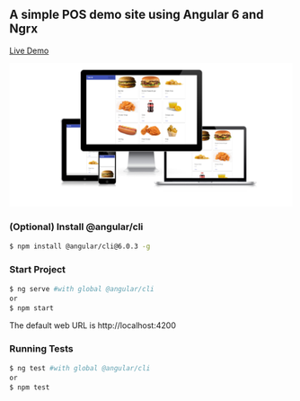 ## A simple POS demo site using Angular 6 and Ngrx

[Live Demo](http://simple-pos.s3-website-ap-southeast-2.amazonaws.com)

![screenshot](./multi_screen.png)

###  (Optional) Install @angular/cli
```sh
$ npm install @angular/cli@6.0.3 -g
```

### Start Project
```sh
$ ng serve #with global @angular/cli
or
$ npm start
```
The default web URL is http://localhost:4200


### Running Tests
```sh
$ ng test #with global @angular/cli
or
$ npm test 
```
